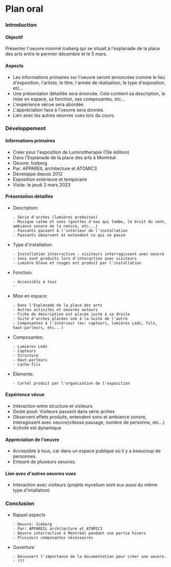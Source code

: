 # Plan oral
### Introduction
#### Objectif
Présenter l'oeuvre nommé Iceberg qui se situait à l'esplanade de la place des arts entre le permier décembre et le 5 mars. 
#### Aspects
- Les informations primaires sur l'oeuvre seront annoncées comme le lieu d'exposition, l'artiste, le titre, l'année de réalisation, le type d'exposition, etc... 
- Une présentaton détaillée sera énoncée. Cela contient sa description, la mise en espace, sa fonction, ses composantes, etc...
- L'expérience vécue sera abordée. 
- L'appréciation face à l'oeuvre sera donnée.
- Lien avec les autres oeuvres vues lors du cours. 

### Développement
#### Informations primaires
- Créer pour l'exposition de Luminotherapie (13e édition)
- Dans l'Esplanade de la place des arts à Montréal
- Oeuvre: Iceberg
- Par: APPAREIL architecture et ATOMIC3
- Développé depuis 2012
- Exposition extérieure et temporaire
- Visite: le jeudi 2 mars 2023

#### Présentation détaillée
- Description: 

      - Série d'arches (lumières produites)
      - Musique calme et sons (gouttes d'eau qui tombe, le bruit du vent, ambiance sonore de la nature, etc...)
      - Passants passent à l'intérieur de l'installation
      - Passants observent et entendent ce qui se passe
- Type d'installation:

      - Installation interractive - visiteurs interragissent avec oeuvre 
      - Sons sont produits lors d'interaction avec visiteurs
      - Lumière bleue et rouges est produit par l'installation
- Fonction:

      - Accessible à tous
      - 
- Mise en espace:

      - Dans l'Esplanade de la place des arts 
      - Autres activités et oeuvres autours
      - Fiche de description est placée juste à sa droite
      - Suite d'arches placées une à la suite de l'autre 
      - Composantes à l'intérieur (ex: capteurs, lumières Leds, fils, haut-parleurs, etc...)
- Composantes:

      - Lumières Leds 
      - Capteurs
      - Structure
      - Haut-parleurs
      - Cache-fils
- Éléments:

      - Cartel produit par l'organisation de l'exposition
 
#### Expérience vécue
- Interaction entre structure et visiteurs
- Geste posé: Visiteurs passent dans série arches
- Observent effets produits, entendent sons et ambiance sonore, interagissent avec oeuvre(vitesse passage, nombre de personne, etc...)
- Activité est dynamique

#### Appréciation de l'oeuvre
- Accessible à tous, car dans un espace publique où il y a beaucoup de personnes.
- Entouré de plusieurs oeuvres.

#### Lien avec d'autres oeuvres vues
- Interaction avec visiteurs (projets mycelium sont eux aussi du même type d'intallation)

### Conclusion
- Rappel aspects 

      - Oeuvre: Iceberg
      - Par: APPAREIL architecture et ATOMIC3
      - Oeuvre interractive à Montréal pendant une partie hivers
      - Plusieurs composantes nécessaires

- Ouverture

      - Découvert l'importance de la documentation pour créer une oeuvre.
      - ??? 
